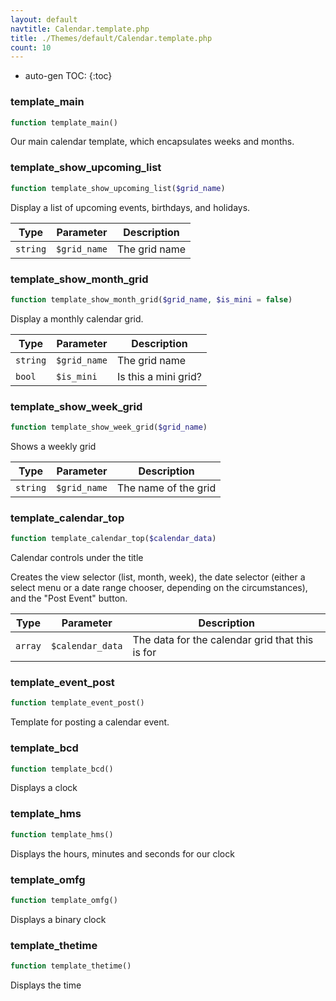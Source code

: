 ```yaml
---
layout: default
navtitle: Calendar.template.php
title: ./Themes/default/Calendar.template.php
count: 10
---
```

* auto-gen TOC:
{:toc}
### template_main

```php
function template_main()
```
Our main calendar template, which encapsulates weeks and months.



### template_show_upcoming_list

```php
function template_show_upcoming_list($grid_name)
```
Display a list of upcoming events, birthdays, and holidays.



Type|Parameter|Description
---|---|---
`string`|`$grid_name`|The grid name

### template_show_month_grid

```php
function template_show_month_grid($grid_name, $is_mini = false)
```
Display a monthly calendar grid.



Type|Parameter|Description
---|---|---
`string`|`$grid_name`|The grid name
`bool`|`$is_mini`|Is this a mini grid?

### template_show_week_grid

```php
function template_show_week_grid($grid_name)
```
Shows a weekly grid



Type|Parameter|Description
---|---|---
`string`|`$grid_name`|The name of the grid

### template_calendar_top

```php
function template_calendar_top($calendar_data)
```
Calendar controls under the title

Creates the view selector (list, month, week), the date selector (either a
select menu or a date range chooser, depending on the circumstances), and the
"Post Event" button.

Type|Parameter|Description
---|---|---
`array`|`$calendar_data`|The data for the calendar grid that this is for

### template_event_post

```php
function template_event_post()
```
Template for posting a calendar event.



### template_bcd

```php
function template_bcd()
```
Displays a clock



### template_hms

```php
function template_hms()
```
Displays the hours, minutes and seconds for our clock



### template_omfg

```php
function template_omfg()
```
Displays a binary clock



### template_thetime

```php
function template_thetime()
```
Displays the time



